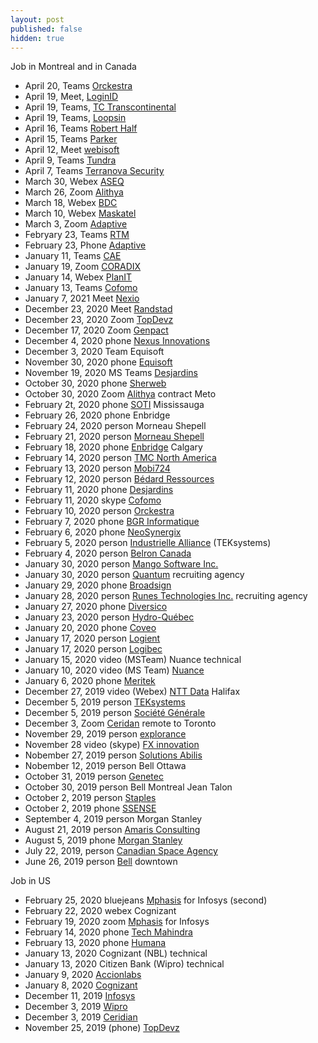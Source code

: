 ```yaml
---
layout: post
published: false
hidden: true
---
```


Job in Montreal and in Canada

* April 20, Teams [Orckestra](https://www.orckestra.com/)
* April 19, Meet, [LoginID](https://loginid.io/)
* April 19, Teams, [TC Transcontinental](https://tctranscontinental.com/)
* April 19, Teams, [Loopsin](https://www.loopsin.com/)
* April 16, Teams [Robert Half](https://www.roberthalf.ca/)
* April 15, Teams [Parker](https://www.parker.com/)
* April 12, Meet [webisoft](https://webisoft.com/)
* April 9, Teams [Tundra](https://www.tundratechnical.ca/)
* April 7, Teams [Terranova Security](https://terranovasecurity.com/)
* March 30, Webex [ASEQ](https://www.aseq.ca/)
* March 26, Zoom [Alithya](https://www.alithya.com/)
* March 18, Webex [BDC](https://www.bdc.ca/)
* March 10, Webex [Maskatel](https://maskatel.ca/)
* March 3, Zoom [Adaptive](https://weareadaptive.com/)
* Febryary 23, Teams [RTM](https://exo.quebec/)
* February 23, Phone [Adaptive](https://weareadaptive.com/)
* January 11, Teams [CAE](https://www.cae.com/)
* January 19, Zoom [CORADIX](https://coradix.com/)
* January 14, Webex [PlanIT](https://planitcanada.ca/)
* January 13, Teams [Cofomo](https://www.cofomo.com/)
* January 7, 2021 Meet [Nexio](https://www.nexio.com/)
* December 23, 2020 Meet [Randstad](https://www.randstad.ca/)
* December 23, 2020 Zoom [TopDevz](https://www.topdevz.com/)
* December 17, 2020 Zoom [Genpact](https://www.genpact.com/)
* December 4, 2020 phone [Nexus Innovations](https://nexusinno.com/)
* December 3, 2020 Team Equisoft
* November 30, 2020 phone [Equisoft](https://www.equisoft.com/)
* November 19, 2020 MS Teams [Desjardins](https://www.desjardins.com/)
* October 30, 2020 phone [Sherweb](https://www.sherweb.com/)
* October 30, 2020 Zoom [Alithya](https://www.alithya.com/) contract Meto
* February 2t, 2020 phone [SOTI](https://www.soti.net/) Mississauga
* February 26, 2020 phone Enbridge
* February 24, 2020 person Morneau Shepell
* February 21, 2020 person [Morneau Shepell](https://www.morneaushepell.com/)
* February 18, 2020 phone [Enbridge](https://www.enbridge.com/) Calgary
* February 14, 2020 person [TMC North America](https://tmc-employeneurship.com/)
* February 13, 2020 person [Mobi724](http://www.mobi724.com/)
* February 12, 2020 person [Bédard Ressources](https://www.bedardressources.com/)
* February 11, 2020 phone [Desjardins](https://www.desjardins.com/)
* February 11, 2020 skype [Cofomo](https://www.cofomo.com/)
* February 10, 2020 person [Orckestra](https://www.orckestra.com/)
* February 7, 2020 phone [BGR Informatique](https://www.bgrinformatique.com/)
* February 6, 2020 phone [NeoSynergix](https://neosynergix.com/)
* February 5, 2020 person [Industrielle Alliance](https://ia.ca/) (TEKsystems)
* February 4, 2020 person [Belron Canada](https://www.belroncanada.com/)
* January 30, 2020 person [Mango Software Inc.](https://www.mango.co/)
* January 30, 2020 person [Quantum](https://www.quantum.ca/) recruiting agency
* January 29, 2020 phone [Broadsign](https://broadsign.com/)
* January 28, 2020 person [Runes Technologies Inc.](http://runestech.com/) recruiting agency
* January 27, 2020 phone [Diversico](http://www.diversico.ca/)
* January 23, 2020 person [Hydro-Québec](http://www.hydroquebec.com/)
* January 20, 2020 phone [Coveo](https://www.coveo.com/)
* January 17, 2020 person [Logient](https://www.logient.com/)
* January 17, 2020 person [Logibec](https://www.logibec.com/)
* January 15, 2020 video (MSTeam) Nuance technical
* January 10, 2020 video (MS Team) [Nuance](https://www.nuance.com/)
* January 6, 2020 phone [Meritek](https://meritek.ca/)
* December 27, 2019 video (Webex) [NTT Data](https://us.nttdata.com/en/) Halifax
* December 5, 2019 person [TEKsystems](https://www.teksystems.com/)
* December 5, 2019 person [Société Générale](https://www.societegenerale.com/)
* December 3, Zoom [Ceridan](https://www.ceridian.com/) remote to Toronto
* November 29, 2019 person [explorance](https://explorance.com/) 
* November 28 video (skype) [FX innovation](https://www.fxinnovation.com/)
* Nobember 27, 2019 person [Solutions Abilis](https://www.abilis-solutions.com/)
* Nobember 12, 2019 person Bell Ottawa 
* October 31, 2019 person [Genetec](https://www.genetec.com/)
* October 30, 2019 person Bell Montreal Jean Talon
* October 2, 2019 person [Staples](https://www.staples.ca/)
* October 2, 2019 phone [SSENSE](https://www.ssense.com/)
* September 4, 2019 person Morgan Stanley
* August 21, 2019 person [Amaris Consulting](https://www.amaris.com/)
* August 5, 2019 phone [Morgan Stanley](https://www.morganstanley.com/)
* July 22, 2019, person [Canadian Space Agency](https://www.asc-csa.gc.ca/)
* June 26, 2019 person [Bell](https://www.bell.ca/) downtown 

Job in US

* February 25, 2020 bluejeans [Mphasis](https://www.mphasis.com/) for Infosys (second)
* February 22, 2020 webex Cognizant
* February 19, 2020 zoom [Mphasis](https://www.mphasis.com/) for Infosys
* February 14, 2020 phone [Tech Mahindra](https://www.techmahindra.com/)
* February 13, 2020 phone [Humana](https://www.humana.com/)
* January 13, 2020 Cognizant (NBL) technical
* January 13, 2020 Citizen Bank (Wipro) technical
* January 9, 2020 [Accionlabs](https://www.accionlabs.com/)
* January 8, 2020 [Cognizant](https://www.cognizant.com/)
* December 11, 2019 [Infosys](https://www.infosys.com/)
* December 3, 2019 [Wipro](https://www.wipro.com/)
* December 3, 2019 [Ceridian](https://www.ceridian.com/)
* November 25, 2019 (phone) [TopDevz](https://www.topdevz.com/)
